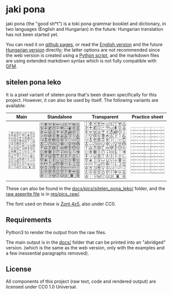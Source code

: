 # jaki pona

jaki pona (the "good sh\*t") is a toki pona grammar booklet and dictionary, in two languages (English and Hungarian) in the future: Hungarian translation has not been started yet.

You can read it on [github pages](https://ae-dschorsaanjo.github.io/jaki-pona/), or read the [English version](./jaki_pona-en.md) and the future [Hungarian version](./jaki_pona-hu.md) directly; the latter options are not recommended since the web version is created using a [Python script](./render.py), and the markdown files are using extended markdown syntax which is not fully compatible with [GFM](https://github.github.com/gfm/).

## sitelen pona leko

It is a pixel variant of sitelen pona that's been drawn specifically for this project. However, it can also be used by itself.
The following variants are available:

|                                                                                                                                  Main                                                                                                                                   |                                                                                                                                             Standalone                                                                                                                                              |                                                                                                                                        Transparent                                                                                                                                         |                                                                                                                                                 Practice sheet                                                                                                                                                  |
| :---------------------------------------------------------------------------------------------------------------------------------------------------------------------------------------------------------------------------------------------------------------------: | :-------------------------------------------------------------------------------------------------------------------------------------------------------------------------------------------------------------------------------------------------------------------------------------------------: | :----------------------------------------------------------------------------------------------------------------------------------------------------------------------------------------------------------------------------------------------------------------------------------------: | :-------------------------------------------------------------------------------------------------------------------------------------------------------------------------------------------------------------------------------------------------------------------------------------------------------------: |
| [![main](https://raw.githubusercontent.com/ae-dschorsaanjo/jaki-pona/refs/heads/main/docs/pics/sitelen_pona_leko/sitelen-pona-leko.png)](https://raw.githubusercontent.com/ae-dschorsaanjo/jaki-pona/refs/heads/main/docs/pics/sitelen_pona_leko/sitelen-pona-leko.png) | [![standalone](https://raw.githubusercontent.com/ae-dschorsaanjo/jaki-pona/refs/heads/main/docs/pics/sitelen_pona_leko/sitelen-pona-leko-standalone.png)](https://raw.githubusercontent.com/ae-dschorsaanjo/jaki-pona/refs/heads/main/docs/pics/sitelen_pona_leko/sitelen-pona-leko-standalone.png) | [![transparent](https://raw.githubusercontent.com/ae-dschorsaanjo/jaki-pona/refs/heads/main/docs/pics/sitelen_pona_leko/sitelen-pona-leko-trans.png)](https://raw.githubusercontent.com/ae-dschorsaanjo/jaki-pona/refs/heads/main/docs/pics/sitelen_pona_leko/sitelen-pona-leko-trans.png) | [![practice sheet](https://raw.githubusercontent.com/ae-dschorsaanjo/jaki-pona/refs/heads/main/docs/pics/sitelen_pona_leko/sitelen-pona-leko-practice-sheet.png)](https://raw.githubusercontent.com/ae-dschorsaanjo/jaki-pona/refs/heads/main/docs/pics/sitelen_pona_leko/sitelen-pona-leko-practice-sheet.png) |

These can also be found in the [docs/pics/sitelen_pona_leko/](docs/pics/sitelen_pona_leko/) folder, and the [raw aseprite file](res/pics_raw/sitelen-pona-leko.aseprite) is in [res/pics_raw/](res/pics_raw/).

The font used on these is [Zont 4x5](https://fontstruct.com/fontstructions/show/2419509/zont-4x5), also under CC0.

## Requirements

Python3 to render the output from the raw files.

The main output is in the [docs/](./docs/) folder that can be printed into an "abridged" version. (which is the same as the web version, only with the examples and a few inessential paragraphs removed).

## License

All components of this project (raw text, code and rendered output) are licensed under CC0 1.0 Universal.
